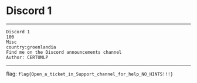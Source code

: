 # Discord 1

---

```
Discord 1
100
Misc
country:groenlandia
Find me on the Discord announcements channel
Author: CERTUNLP
```
---
flag: `flag{Open_a_ticket_in_Support_channel_for_help_NO_HINTS!!!}`